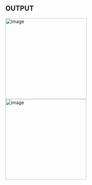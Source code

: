 ## OUTPUT

<img width="253" alt="image" src="https://github.com/mvharsh/Web-Technology/assets/111365320/52035e57-c55e-4bcf-bc74-2deb69c8f12d">

<img width="251" alt="image" src="https://github.com/mvharsh/Web-Technology/assets/111365320/d8dc573d-2dcd-40b0-841c-b87b33470105">



